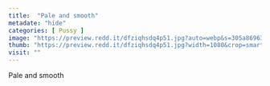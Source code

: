 ```yaml
---
title:  "Pale and smooth"
metadate: "hide"
categories: [ Pussy ]
image: "https://preview.redd.it/dfziqhsdq4p51.jpg?auto=webp&s=305a86963aceeb4da80c18d287670334dbcaffdf"
thumb: "https://preview.redd.it/dfziqhsdq4p51.jpg?width=1080&crop=smart&auto=webp&s=d55784152a1a818447a4b75fba607d575fb79c25"
visit: ""
---
```

Pale and smooth
